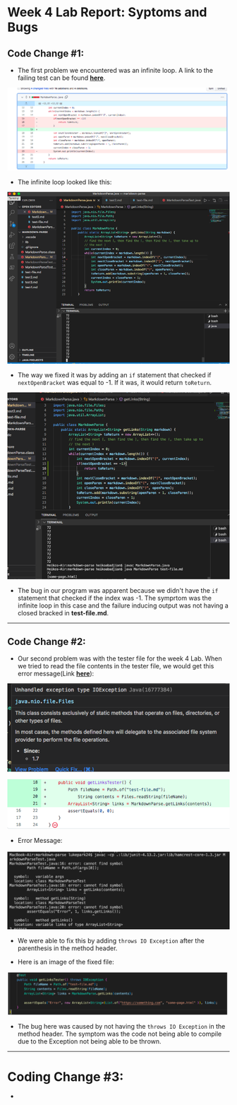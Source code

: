 
# Week 4 Lab Report: Syptoms and Bugs

## Code Change #1:

* The first problem we encountered was an infinite loop. A link to the failing test can be found **[here](https://github.com/habadjian/markdown-parse/blob/main/test-file.md)**.
  
![CodeChange1](images2/codeChange1.png)

* The infinite loop looked like this:
  
![InfiniteLoop](images2/infLoop1.png)

* The way we fixed it was by adding an ```if``` statement that checked if ```nextOpenBracket``` was equal to -1. If it was, it would return ```toReturn```.
  
![Working Program](images2/workingProgram.png)

* The bug in our program was apparent because we didn't have the ```if``` statement that checked if the index was -1. The symprtom was the infinite loop in this case and the failure inducing output was not having a closed bracked in **test-file.md**.

***

## Code Change #2:

* Our second problem was with the tester file for the week 4 Lab. When we tried to read the file contents in the tester file, we would get this error message(Link **[here](https://github.com/habadjian/markdown-parse/blob/main/MarkdownParseTest.java)**):
  
![Image](images2/IOEXC.png)
  
![Git](images2/Git.png)

* Error Message:
  
![Error2](images2/errorMessage2.png)
  
* We were able to fix this by adding ```throws IO Exception``` after the parenthesis in the method header.

* Here is an image of the fixed file:
  
![Fixed file](images2/fixedmessage.png)

* The bug here was caused by not having the ```throws IO Exception``` in the method header. The symptom was the code not being able to compile due to the Exception not being able to be thrown. 

***

# Coding Change #3:

*

